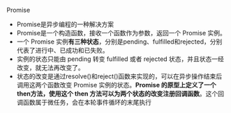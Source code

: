 Promise
- Promise是异步编程的一种解决方案
- Promise是一个构造函数，接收一个函数作为参数，返回一个 Promise 实例。
- 一个 Promise 实例**有三种状态**，分别是pending、fulfilled和rejected，分别代表了进行中、已成功和已失败。
- 实例的状态只能由 pending 转变 fulfilled 或者 rejected 状态，并且状态一经改变，就无法再改变了。
- 状态的改变是通过resolve()和reject()函数来实现的，可以在异步操作结束后调用这两个函数改变 Promise 实例的状态。**Promise 的原型上定义了一个 then方法，使用这个 then 方法可以为两个状态的改变注册回调函数**。这个回调函数属于微任务，会在本轮事件循环的末尾执行